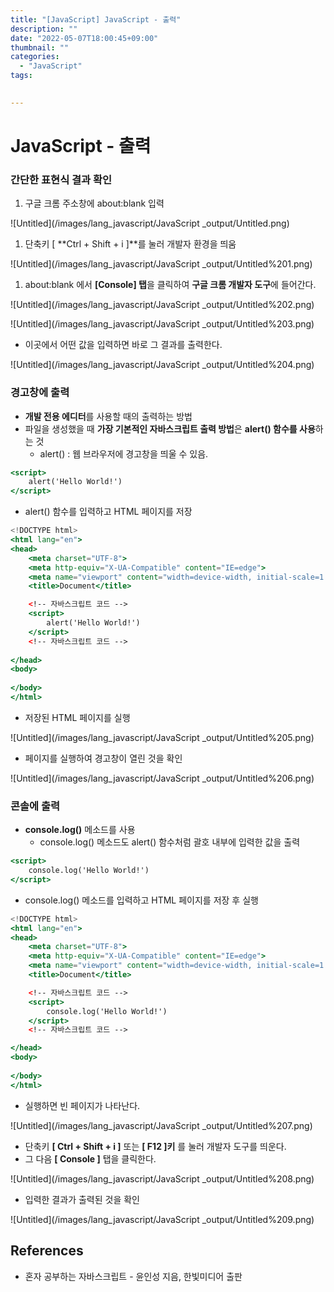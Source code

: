 ```yaml
---
title: "[JavaScript] JavaScript - 출력"
description: ""
date: "2022-05-07T18:00:45+09:00"
thumbnail: ""
categories:
  - "JavaScript"
tags:
 

---
```

<!--more-->
# JavaScript - 출력

### 간단한 표현식 결과 확인

1. 구글 크롬 주소창에 about:blank 입력

![Untitled](/images/lang_javascript/JavaScript _output/Untitled.png)

1. 단축키 [ **Ctrl + Shift + i ]**를 눌러 개발자 환경을 띄움

![Untitled](/images/lang_javascript/JavaScript _output/Untitled%201.png)

1. about:blank 에서 **[Console] 탭**을 클릭하여 **구글 크롬 개발자 도구**에 들어간다.

![Untitled](/images/lang_javascript/JavaScript _output/Untitled%202.png)

![Untitled](/images/lang_javascript/JavaScript _output/Untitled%203.png)

- 이곳에서 어떤 값을 입력하면 바로 그 결과를 출력한다.

![Untitled](/images/lang_javascript/JavaScript _output/Untitled%204.png)

### 경고창에 출력

- **개발 전용 에디터**를 사용할 때의 출력하는 방법
- 파일을 생성했을 때 **가장 기본적인 자바스크립트 출력 방법**은 **alert() 함수를 사용**하는 것
    - alert() : 웹 브라우저에 경고창을 띄울 수 있음.

```jsx
<script>
	alert('Hello World!')
</script>
```

- alert() 함수를 입력하고 HTML 페이지를 저장

```jsx
<!DOCTYPE html>
<html lang="en">
<head>
    <meta charset="UTF-8">
    <meta http-equiv="X-UA-Compatible" content="IE=edge">
    <meta name="viewport" content="width=device-width, initial-scale=1.0">
    <title>Document</title>

    <!-- 자바스크립트 코드 -->
    <script>
        alert('Hello World!')
    </script>
    <!-- 자바스크립트 코드 -->
    
</head>
<body>
    
</body>
</html>
```

- 저장된 HTML 페이지를 실행

![Untitled](/images/lang_javascript/JavaScript _output/Untitled%205.png)

- 페이지를 실행하여 경고창이 열린 것을 확인

![Untitled](/images/lang_javascript/JavaScript _output/Untitled%206.png)

### 콘솔에 출력

- **console.log()** 메소드를 사용
    - console.log() 메소드도 alert() 함수처럼 괄호 내부에 입력한 값을 출력

```jsx
<script>
	console.log('Hello World!')
</script>
```

- console.log() 메소드를 입력하고 HTML 페이지를 저장 후 실행

```jsx
<!DOCTYPE html>
<html lang="en">
<head>
    <meta charset="UTF-8">
    <meta http-equiv="X-UA-Compatible" content="IE=edge">
    <meta name="viewport" content="width=device-width, initial-scale=1.0">
    <title>Document</title>

    <!-- 자바스크립트 코드 -->
    <script>
        console.log('Hello World!')
    </script>
    <!-- 자바스크립트 코드 -->

</head>
<body>
    
</body>
</html>
```

- 실행하면 빈 페이지가 나타난다.

![Untitled](/images/lang_javascript/JavaScript _output/Untitled%207.png)

- 단축키 **[ Ctrl + Shift + i ]** 또는 **[ F12 ]키** 를 눌러 개발자 도구를 띄운다.
- 그 다음 **[ Console ]** 탭을 클릭한다.

![Untitled](/images/lang_javascript/JavaScript _output/Untitled%208.png)

- 입력한 결과가 출력된 것을 확인

![Untitled](/images/lang_javascript/JavaScript _output/Untitled%209.png)

## References

- 혼자 공부하는 자바스크립트 - 윤인성 지음, 한빛미디어 출판
